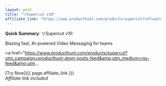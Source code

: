 ```yaml
---
layout: post
title: "ツSupercut v10"
affiliate_link: "https://www.producthunt.com/products/supercut?ref=autoverse&utm_source=autoverse"
---
```


**Quick Summary**: ツSupercut v10: <p>
            Blazing fast, AI-powered Video Messaging for teams
          </p>
          <p>
            <a href="https://www.producthunt.com/products/supercut?utm_campaign=producthunt-atom-posts-feed&amp;utm_medium=rss-feed&amp;utm...

[Try Now]({{ page.affiliate_link }})  
*Affiliate link included*

